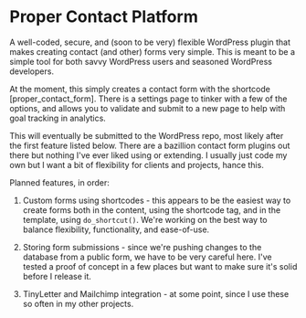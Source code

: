 Proper Contact Platform
================= 

A well-coded, secure, and (soon to be very) flexible WordPress plugin that makes creating contact (and other) forms very simple. This is meant to be a simple tool for both savvy WordPress users and seasoned WordPress developers. 

At the moment, this simply creates a contact form with the shortcode [proper_contact_form]. There is a settings page to tinker with a few of the options, and allows you to validate and submit to a new page to help with goal tracking in analytics.

This will eventually be submitted to the WordPress repo, most likely after the first feature listed below. There are a bazillion contact form plugins out there but nothing I've ever liked using or extending. I usually just code my own but I want a bit of flexibility for clients and projects, hance this. 

Planned features, in order:

1) Custom forms using shortcodes - this appears to be the easiest way to create forms both in the content, using the shortcode tag, and in the template, using `do_shortcut()`. We're working on the best way to balance flexibility, functionality, and ease-of-use. 

2) Storing form submissions - since we're pushing changes to the database from a public form, we have to be very careful here. I've tested a proof of concept in a few places but want to make sure it's solid before I release it. 

3) TinyLetter and Mailchimp integration - at some point, since I use these so often in my other projects.

